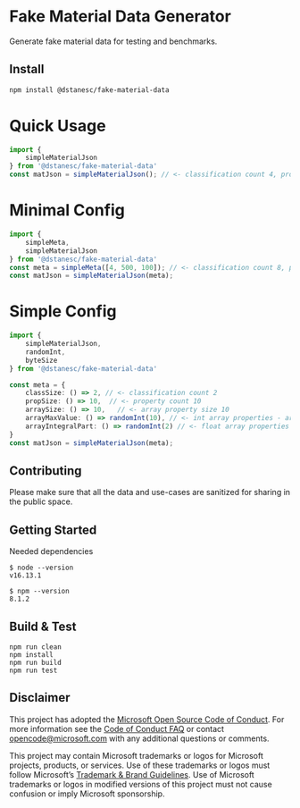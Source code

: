 # Fake Material Data Generator

Generate fake material data for testing and benchmarks.

## Install

```sh
npm install @dstanesc/fake-material-data
```
# Quick Usage
```ts
import {
    simpleMaterialJson
} from '@dstanesc/fake-material-data'
const matJson = simpleMaterialJson(); // <- classification count 4, property count 100, array property size 20
```

# Minimal Config
```ts
import {
    simpleMeta,
    simpleMaterialJson
} from '@dstanesc/fake-material-data'
const meta = simpleMeta([4, 500, 100]); // <- classification count 8, property count 500, array property size 100
const matJson = simpleMaterialJson(meta);
```

# Simple Config

```ts
import {
    simpleMaterialJson,
    randomInt,
    byteSize
} from '@dstanesc/fake-material-data'

const meta = {
    classSize: () => 2, // <- classification count 2
    propSize: () => 10,  // <- property count 10
    arraySize: () => 10,   // <- array property size 10 
    arrayMaxValue: () => randomInt(10), // <- int array properties - array max value (10 or less)
    arrayIntegralPart: () => randomInt(2) // <- float array properties - array integral part (2 or less)
}
const matJson = simpleMaterialJson(meta);
```

## Contributing

Please make sure that all the data and use-cases are sanitized for sharing in the public space.

## Getting Started

Needed dependencies
```
$ node --version
v16.13.1

$ npm --version
8.1.2
```

## Build & Test

```
npm run clean
npm install
npm run build
npm run test
```

## Disclaimer

This project has adopted the [Microsoft Open Source Code of Conduct](https://opensource.microsoft.com/codeofconduct/).
For more information see the [Code of Conduct FAQ](https://opensource.microsoft.com/codeofconduct/faq/) or contact
[opencode@microsoft.com](mailto:opencode@microsoft.com) with any additional questions or comments.

This project may contain Microsoft trademarks or logos for Microsoft projects, products, or services. Use of these
trademarks or logos must follow Microsoft’s [Trademark & Brand Guidelines](https://www.microsoft.com/trademarks). Use of
Microsoft trademarks or logos in modified versions of this project must not cause confusion or imply Microsoft
sponsorship.
